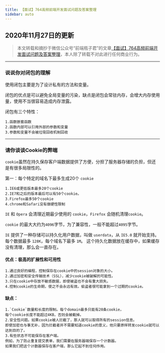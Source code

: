```yaml
---
title: 【面试】764高频前端开发面试问题及答案整理
sidebar: auto
---
```

## 2020年11月27日的更新
>本文转载和摘抄于微信公众号“前端瓶子君”的文章[【面试】764高频前端开发面试问题及答案整理](https://mp.weixin.qq.com/s/Dyjb7DZBqTsykIdOTZxTPg)，本人除了转载不对此进行任何商业行为。
***
### **说说你对闭包的理解**

使用闭包主要是为了设计私有的方法和变量。

闭包的优点是可以避免全局变量的污染，缺点是闭包会常驻内存，会增大内存使用量，使用不当很容易造成内存泄露。

闭包有三个特性：

    1.函数嵌套函数
    2.函数内部可以引用外部的参数和变量
    3.参数和变量不会被垃圾回收机制回收

***

### **请你谈谈Cookie的弊端**

`cookie`虽然在持久保存客户端数据提供了方便，分担了服务器存储的负担，但还是有很多局限性的。

第一：每个特定的域名下最多生成20个 `cookie`

    1.IE6或更低版本最多20个cookie
    2.IE7和之后的版本最后可以有50个cookie。
    3.Firefox最多50个cookie
    4.chrome和Safari没有做硬性限制

`IE` 和 `Opera` 会清理近期最少使用的 `cookie`，`Firefox` 会随机清理`cookie`。

`cookie` 的最大大约为`4096`字节，为了兼容性，一般不能超过`4095`字节。

`IE` 提供了一种存储可以持久化用户数据，叫做 `userdata`，从 `IE5.0` 就开始支持。每个数据最多 `128K`，每个域名下最多 `1M`。
这个持久化数据放在缓存中，如果缓存没有清理，那么会一直存在。

#### **优点：极高的扩展性和可用性**  
    1.通过良好的编程，控制保存在cookie中的session对象的大小。
    2.通过加密和安全传输技术（SSL），减少cookie被破解的可能性。
    3.只在cookie中存放不敏感数据，即使被盗也不会有重大损失。
    4.控制cookie的生命期，使之不会永远有效。偷盗者很可能拿到一个过期的cookie。

#### **缺点：**
    1.`Cookie`数量和长度的限制。每个domain最多只能有20条cookie，
    每个cookie长度不能超过4KB，否则会被截掉。
    2.安全性问题。如果cookie被人拦截了，那人就可以取得所有的session信息。
    即使加密也与事无补，因为拦截者并不需要知道cookie的意义，他只要原样转发cookie就可以达到目的了。
    3.有些状态不可能保存在客户端。
    例如，为了防止重复提交表单，我们需要在服务器端保存一个计数器。
    如果我们把这个计数器保存在客户端，那么它起不到任何作用。